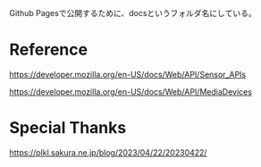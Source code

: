 Github Pagesで公開するために、docsというフォルダ名にしている。

# Reference

https://developer.mozilla.org/en-US/docs/Web/API/Sensor_APIs

https://developer.mozilla.org/en-US/docs/Web/API/MediaDevices

# Special Thanks

https://plkl.sakura.ne.jp/blog/2023/04/22/20230422/